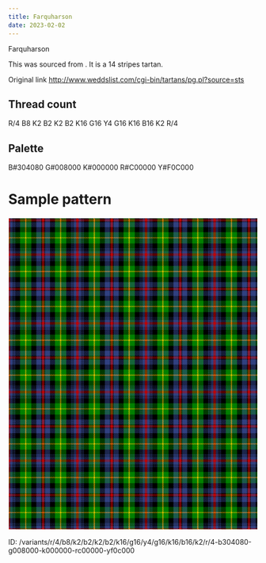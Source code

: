 ```yaml
---
title: Farquharson
date: 2023-02-02
---
```

Farquharson

This was sourced from <no value>.  It is a 14 stripes tartan.

Original link http://www.weddslist.com/cgi-bin/tartans/pg.pl?source=sts

## Thread count
R/4 B8 K2 B2 K2 B2 K16 G16 Y4 G16 K16 B16 K2 R/4

## Palette
B#304080 G#008000 K#000000 R#C00000 Y#F0C000

# Sample pattern

![Tartan detail](tartan.png "R/4 B8 K2 B2 K2 B2 K16 G16 Y4 G16 K16 B16 K2 R/4 tartan")

ID: /variants/r/4/b8/k2/b2/k2/b2/k16/g16/y4/g16/k16/b16/k2/r/4-b304080-g008000-k000000-rc00000-yf0c000